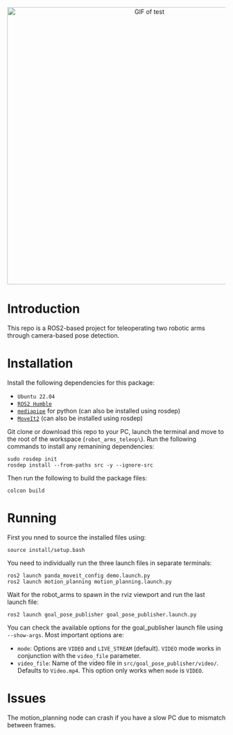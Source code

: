 <div align="center">
  <img src="/media/Test.gif" alt="GIF of test" width="640"/>
</div>

# Introduction
This repo is a ROS2-based project for teleoperating two robotic arms through camera-based pose detection.

# Installation
Install the following dependencies for this package:
- `Ubuntu 22.04`
- [`ROS2 Humble`](https://docs.ros.org/en/humble/Installation.html)
- [`mediapipe`](https://ai.google.dev/edge/mediapipe/solutions/setup_python) for python (can also be installed using rosdep)
- [`MoveIt2`](https://moveit.ai/install-moveit2/binary/) (can also be installed using rosdep)

Git clone or download this repo to your PC, launch the terminal and move to the root of the workspace (`robot_arms_teleop\`). Run the following commands to install any remanining dependencies:
```
sudo rosdep init
rosdep install --from-paths src -y --ignore-src
```
Then run the following to build the package files:
```
colcon build
```
# Running
First you nned to source the installed files using:
```
source install/setup.bash
```
You need to individually run the three launch files in separate terminals:
```
ros2 launch panda_moveit_config demo.launch.py
ros2 launch motion_planning motion_planning.launch.py
```
Wait for the robot_arms to spawn in the rviz viewport and run the last launch file:
```
ros2 launch goal_pose_publisher goal_pose_publisher.launch.py
```
You can check the available options for the goal_publisher launch file using `--show-args`. Most important options are:
- `mode`: Options are `VIDEO` and `LIVE_STREAM` (default). `VIDEO` mode works in conjunction with the `video_file` parameter.
- `video_file`: Name of the video file in `src/goal_pose_publisher/video/`. Defaults to `Video.mp4`. This option only works when `mode` is `VIDEO`.

# Issues
The motion_planning node can crash if you have a slow PC due to mismatch between frames.